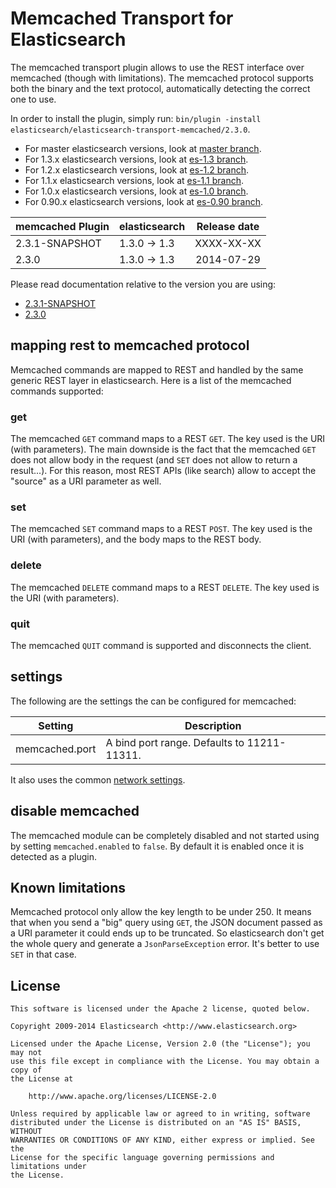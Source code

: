 Memcached Transport for Elasticsearch
==================================

The memcached transport plugin allows to use the REST interface over memcached (though with limitations).
The memcached protocol supports both the binary and the text protocol, automatically detecting the correct one to use.

In order to install the plugin, simply run: `bin/plugin -install elasticsearch/elasticsearch-transport-memcached/2.3.0`.

* For master elasticsearch versions, look at [master branch](https://github.com/elasticsearch/elasticsearch-transport-memcached/tree/master).
* For 1.3.x elasticsearch versions, look at [es-1.3 branch](https://github.com/elasticsearch/elasticsearch-transport-memcached/tree/es-1.3).
* For 1.2.x elasticsearch versions, look at [es-1.2 branch](https://github.com/elasticsearch/elasticsearch-transport-memcached/tree/es-1.2).
* For 1.1.x elasticsearch versions, look at [es-1.1 branch](https://github.com/elasticsearch/elasticsearch-transport-memcached/tree/es-1.1).
* For 1.0.x elasticsearch versions, look at [es-1.0 branch](https://github.com/elasticsearch/elasticsearch-transport-memcached/tree/es-1.0).
* For 0.90.x elasticsearch versions, look at [es-0.90 branch](https://github.com/elasticsearch/elasticsearch-transport-memcached/tree/es-0.90).

|      memcached Plugin       | elasticsearch         | Release date |
|-----------------------------|-----------------------|:------------:|
| 2.3.1-SNAPSHOT              | 1.3.0 -> 1.3          |  XXXX-XX-XX  |
| 2.3.0                       | 1.3.0 -> 1.3          |  2014-07-29  |

Please read documentation relative to the version you are using:

* [2.3.1-SNAPSHOT](https://github.com/elasticsearch/elasticsearch-transport-memcached/blob/es-1.3/README.md)
* [2.3.0](https://github.com/elasticsearch/elasticsearch-transport-memcached/blob/v2.3.0/README.md)


## mapping rest to memcached protocol

Memcached commands are mapped to REST and handled by the same generic REST layer in elasticsearch. Here is a list of the 
memcached commands supported:

### get

The memcached `GET` command maps to a REST `GET`. The key used is the URI (with parameters). The main downside is the 
fact that the memcached `GET` does not allow body in the request (and `SET` does not allow to return a result...). 
For this reason, most REST APIs (like search) allow to accept the "source" as a URI parameter as well.

### set

The memcached `SET` command maps to a REST `POST`. The key used is the URI (with parameters), and the body maps to the REST body.

### delete

The memcached `DELETE` command maps to a REST `DELETE`. The key used is the URI (with parameters).

### quit

The memcached `QUIT` command is supported and disconnects the client.

## settings

The following are the settings the can be configured for memcached:


|       Setting      |                        Description                                 |
|--------------------|--------------------------------------------------------------------|
| memcached.port     | A bind port range. Defaults to 11211-11311.                        |

It also uses the common [network settings](http://www.elasticsearch.org/guide/en/elasticsearch/reference/master/modules-network.html).

## disable memcached

The memcached module can be completely disabled and not started using by setting `memcached.enabled` to `false`.
By default it is enabled once it is detected as a plugin.

## Known limitations

Memcached protocol only allow the key length to be under 250. It means that when you send a "big" query using `GET`,
the JSON document passed as a URI parameter it could ends up to be truncated.
So elasticsearch don't get the whole query and generate a `JsonParseException` error.
It's better to use `SET` in that case.

License
-------

    This software is licensed under the Apache 2 license, quoted below.

    Copyright 2009-2014 Elasticsearch <http://www.elasticsearch.org>

    Licensed under the Apache License, Version 2.0 (the "License"); you may not
    use this file except in compliance with the License. You may obtain a copy of
    the License at

        http://www.apache.org/licenses/LICENSE-2.0

    Unless required by applicable law or agreed to in writing, software
    distributed under the License is distributed on an "AS IS" BASIS, WITHOUT
    WARRANTIES OR CONDITIONS OF ANY KIND, either express or implied. See the
    License for the specific language governing permissions and limitations under
    the License.
